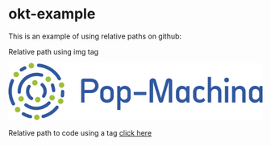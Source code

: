 # okt-example
This is an example of using relative paths on github:

Relative path using img tag

<img src="images/poplogo.png"></img>

Relative path to code using a tag <a href="./codes/example.js">click here</a>